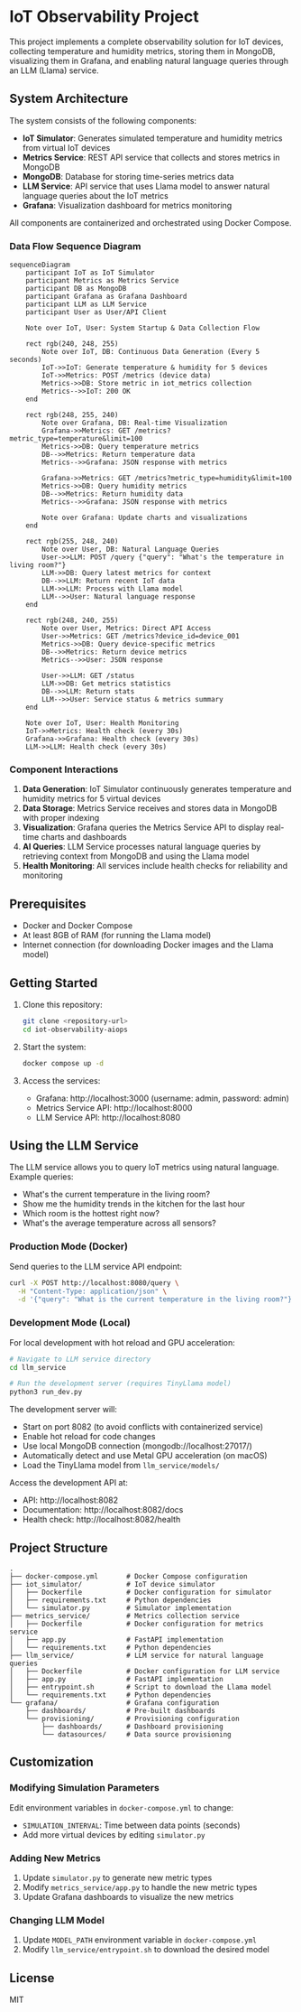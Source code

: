 # IoT Observability Project

This project implements a complete observability solution for IoT devices, collecting temperature and humidity metrics, storing them in MongoDB, visualizing them in Grafana, and enabling natural language queries through an LLM (Llama) service.

## System Architecture

The system consists of the following components:

- **IoT Simulator**: Generates simulated temperature and humidity metrics from virtual IoT devices
- **Metrics Service**: REST API service that collects and stores metrics in MongoDB
- **MongoDB**: Database for storing time-series metrics data
- **LLM Service**: API service that uses Llama model to answer natural language queries about the IoT metrics
- **Grafana**: Visualization dashboard for metrics monitoring

All components are containerized and orchestrated using Docker Compose.

### Data Flow Sequence Diagram

```mermaid
sequenceDiagram
    participant IoT as IoT Simulator
    participant Metrics as Metrics Service
    participant DB as MongoDB
    participant Grafana as Grafana Dashboard
    participant LLM as LLM Service
    participant User as User/API Client

    Note over IoT, User: System Startup & Data Collection Flow
    
    rect rgb(240, 248, 255)
        Note over IoT, DB: Continuous Data Generation (Every 5 seconds)
        IoT->>IoT: Generate temperature & humidity for 5 devices
        IoT->>Metrics: POST /metrics (device data)
        Metrics->>DB: Store metric in iot_metrics collection
        Metrics-->>IoT: 200 OK
    end

    rect rgb(248, 255, 240)
        Note over Grafana, DB: Real-time Visualization
        Grafana->>Metrics: GET /metrics?metric_type=temperature&limit=100
        Metrics->>DB: Query temperature metrics
        DB-->>Metrics: Return temperature data
        Metrics-->>Grafana: JSON response with metrics
        
        Grafana->>Metrics: GET /metrics?metric_type=humidity&limit=100
        Metrics->>DB: Query humidity metrics
        DB-->>Metrics: Return humidity data
        Metrics-->>Grafana: JSON response with metrics
        
        Note over Grafana: Update charts and visualizations
    end

    rect rgb(255, 248, 240)
        Note over User, DB: Natural Language Queries
        User->>LLM: POST /query {"query": "What's the temperature in living room?"}
        LLM->>DB: Query latest metrics for context
        DB-->>LLM: Return recent IoT data
        LLM->>LLM: Process with Llama model
        LLM-->>User: Natural language response
    end

    rect rgb(248, 240, 255)
        Note over User, Metrics: Direct API Access
        User->>Metrics: GET /metrics?device_id=device_001
        Metrics->>DB: Query device-specific metrics
        DB-->>Metrics: Return device metrics
        Metrics-->>User: JSON response
        
        User->>LLM: GET /status
        LLM->>DB: Get metrics statistics
        DB-->>LLM: Return stats
        LLM-->>User: Service status & metrics summary
    end

    Note over IoT, User: Health Monitoring
    IoT->>Metrics: Health check (every 30s)
    Grafana->>Grafana: Health check (every 30s)
    LLM->>LLM: Health check (every 30s)
```

### Component Interactions

1. **Data Generation**: IoT Simulator continuously generates temperature and humidity metrics for 5 virtual devices
2. **Data Storage**: Metrics Service receives and stores data in MongoDB with proper indexing
3. **Visualization**: Grafana queries the Metrics Service API to display real-time charts and dashboards
4. **AI Queries**: LLM Service processes natural language queries by retrieving context from MongoDB and using the Llama model
5. **Health Monitoring**: All services include health checks for reliability and monitoring

## Prerequisites

- Docker and Docker Compose
- At least 8GB of RAM (for running the Llama model)
- Internet connection (for downloading Docker images and the Llama model)

## Getting Started

1. Clone this repository:
   ```bash
   git clone <repository-url>
   cd iot-observability-aiops
   ```

2. Start the system:
   ```bash
   docker compose up -d
   ```

3. Access the services:
   - Grafana: http://localhost:3000 (username: admin, password: admin)
   - Metrics Service API: http://localhost:8000
   - LLM Service API: http://localhost:8080

## Using the LLM Service

The LLM service allows you to query IoT metrics using natural language. Example queries:

- What's the current temperature in the living room?
- Show me the humidity trends in the kitchen for the last hour
- Which room is the hottest right now?
- What's the average temperature across all sensors?

### Production Mode (Docker)

Send queries to the LLM service API endpoint:

```bash
curl -X POST http://localhost:8080/query \
  -H "Content-Type: application/json" \
  -d '{"query": "What is the current temperature in the living room?"}'
```

### Development Mode (Local)

For local development with hot reload and GPU acceleration:

```bash
# Navigate to LLM service directory
cd llm_service

# Run the development server (requires TinyLlama model)
python3 run_dev.py
```

The development server will:
- Start on port 8082 (to avoid conflicts with containerized service)
- Enable hot reload for code changes
- Use local MongoDB connection (mongodb://localhost:27017/)
- Automatically detect and use Metal GPU acceleration (on macOS)
- Load the TinyLlama model from `llm_service/models/`

Access the development API at:
- API: http://localhost:8082
- Documentation: http://localhost:8082/docs
- Health check: http://localhost:8082/health

## Project Structure

```
.
├── docker-compose.yml       # Docker Compose configuration
├── iot_simulator/           # IoT device simulator
│   ├── Dockerfile           # Docker configuration for simulator
│   ├── requirements.txt     # Python dependencies
│   └── simulator.py         # Simulator implementation
├── metrics_service/         # Metrics collection service
│   ├── Dockerfile           # Docker configuration for metrics service
│   ├── app.py               # FastAPI implementation
│   └── requirements.txt     # Python dependencies
├── llm_service/             # LLM service for natural language queries
│   ├── Dockerfile           # Docker configuration for LLM service
│   ├── app.py               # FastAPI implementation
│   ├── entrypoint.sh        # Script to download the Llama model
│   └── requirements.txt     # Python dependencies
└── grafana/                 # Grafana configuration
    ├── dashboards/          # Pre-built dashboards
    └── provisioning/        # Provisioning configuration
        ├── dashboards/      # Dashboard provisioning
        └── datasources/     # Data source provisioning
```

## Customization

### Modifying Simulation Parameters

Edit environment variables in `docker-compose.yml` to change:
- `SIMULATION_INTERVAL`: Time between data points (seconds)
- Add more virtual devices by editing `simulator.py`

### Adding New Metrics

1. Update `simulator.py` to generate new metric types
2. Modify `metrics_service/app.py` to handle the new metric types
3. Update Grafana dashboards to visualize the new metrics

### Changing LLM Model

1. Update `MODEL_PATH` environment variable in `docker-compose.yml`
2. Modify `llm_service/entrypoint.sh` to download the desired model

## License

MIT
